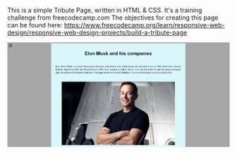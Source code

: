This is a simple Tribute Page, written in HTML & CSS. It's a training challenge from freecodecamp.com The objectives for creating this page can be found here: https://www.freecodecamp.org/learn/responsive-web-design/responsive-web-design-projects/build-a-tribute-page

<img src="https://raw.githubusercontent.com/jwojsz/Tribute-Page/master/Tribute%20pg.JPG">
